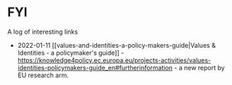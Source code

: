 # FYI

A log of interesting links

* 2022-01-11 [[values-and-identities-a-policy-makers-guide|Values & Identities - a policymaker's guide]] - https://knowledge4policy.ec.europa.eu/projects-activities/values-identities-policymakers-guide_en#furtherinformation - a new report by EU research arm.